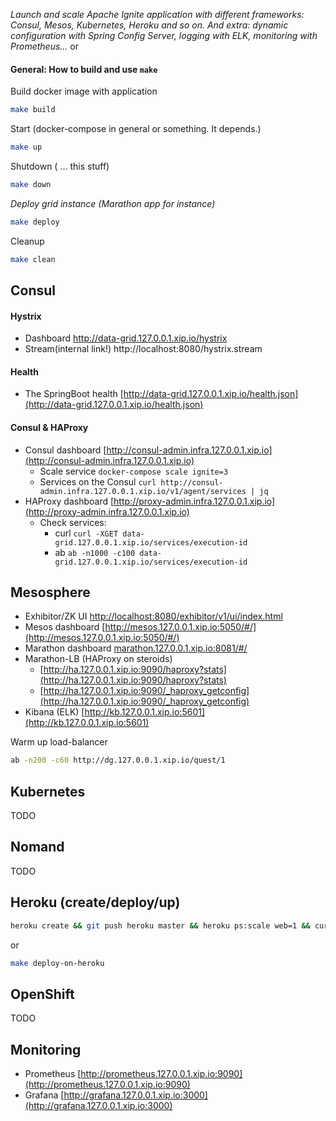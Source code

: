 _Launch and scale Apache Ignite application with different frameworks: Consul, Mesos, Kubernetes, Heroku and so on. And extra: dynamic configuration with Spring Config Server, logging with ELK, monitoring with Prometheus..._ or 
#### General: How to build and use `make`

Build docker image with  application
```bash
make build
```
Start (docker-compose in general or something. It depends.)
```bash
make up
```

Shutdown ( ... this stuff)
```bash
make down
```

_Deploy grid instance (Marathon app for instance)_
```bash
make deploy
```

Cleanup 
```bash
make clean
```

## Consul

#### Hystrix
 * Dashboard http://data-grid.127.0.0.1.xip.io/hystrix
 * Stream(internal link!) http://localhost:8080/hystrix.stream

#### Health
 * The SpringBoot health [http://data-grid.127.0.0.1.xip.io/health.json](http://data-grid.127.0.0.1.xip.io/health.json)  

#### Consul & HAProxy
* Consul dashboard [http://consul-admin.infra.127.0.0.1.xip.io](http://consul-admin.infra.127.0.0.1.xip.io)
    * Scale service ```docker-compose scale ignite=3```
    * Services on the Consul ```curl http://consul-admin.infra.127.0.0.1.xip.io/v1/agent/services | jq```
* HAProxy dashboard [http://proxy-admin.infra.127.0.0.1.xip.io](http://proxy-admin.infra.127.0.0.1.xip.io)
    * Check services:
        + curl ```curl -XGET data-grid.127.0.0.1.xip.io/services/execution-id```
        + ab ```ab -n1000 -c100 data-grid.127.0.0.1.xip.io/services/execution-id```

## Mesosphere
* Exhibitor/ZK UI [http://localhost:8080/exhibitor/v1/ui/index.html](http://localhost:8080/exhibitor/v1/ui/index.html)
* Mesos dashboard [http://mesos.127.0.0.1.xip.io:5050/#/](http://mesos.127.0.0.1.xip.io:5050/#/)
* Marathon dashboard [marathon.127.0.0.1.xip.io:8081/#/](http://marathon.127.0.0.1.xip.io:8081)
* Marathon-LB (HAProxy on steroids)
    * [http://ha.127.0.0.1.xip.io:9090/haproxy?stats](http://ha.127.0.0.1.xip.io:9090/haproxy?stats) 
    * [http://ha.127.0.0.1.xip.io:9090/_haproxy_getconfig](http://ha.127.0.0.1.xip.io:9090/_haproxy_getconfig)
* Kibana (ELK) [http://kb.127.0.0.1.xip.io:5601](http://kb.127.0.0.1.xip.io:5601) 

Warm up load-balancer 
```bash 
ab -n200 -c60 http://dg.127.0.0.1.xip.io/quest/1
```

## Kubernetes
TODO

## Nomand
TODO

## Heroku (create/deploy/up)
```bash
heroku create && git push heroku master && heroku ps:scale web=1 && curl https://pure-plateau-77452.herokuapp.com/health | jq
```
or 
```bash
make deploy-on-heroku
```

## OpenShift
TODO


## Monitoring
* Prometheus [http://prometheus.127.0.0.1.xip.io:9090](http://prometheus.127.0.0.1.xip.io:9090)
* Grafana [http://grafana.127.0.0.1.xip.io:3000](http://grafana.127.0.0.1.xip.io:3000)